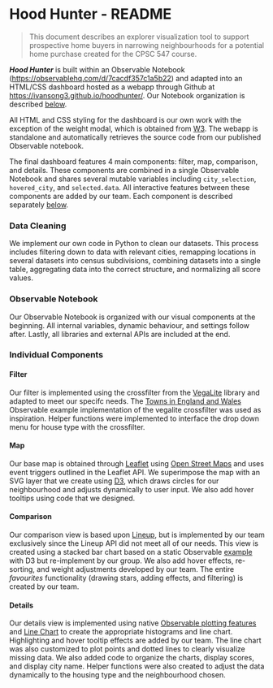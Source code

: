 # Hood Hunter - README

> This document describes an explorer visualization tool to support prospective home buyers in narrowing neighbourhoods for a potential home purchase created for the CPSC 547 course. 

***Hood Hunter*** is built within an Observable Notebook (https://observablehq.com/d/7cacdf357c1a5b22) and adapted into an HTML/CSS dashboard hosted as a webapp through Github at https://ivansong3.github.io/hoodhunter/. Our Notebook organization is described [below](#observable-notebook).

All HTML and CSS styling for the dashboard is our own work with the exception of the weight modal, which is obtained from [W3](https://www.w3schools.com/w3css/w3css_modal.asp). The webapp is standalone and automatically retrieves the source code from our published Observable notebook. 

The final dashboard features 4 main components: filter, map, comparison, and details. These components are combined in a single Observable Notebook and shares several mutable variables including `city_selection`, `hovered_city`, and `selected.data`. All interactive features between these components are added by our team. Each component is described separately [below](#individual-components). 

### Data Cleaning

We implement our own code in Python to clean our datasets. This process includes filtering down to data with relevant cities, remapping locations in several datasets into census subdivisions, combining datasets into a single table, aggregating data into the correct structure, and normalizing all score values. 

### Observable Notebook

Our Observable Notebook is organized with our visual components at the beginning. All internal variables, dynamic behaviour, and settings follow after. Lastly, all libraries and external APIs are included at the end. 

### Individual Components

#### Filter

Our filter is implemented using the crossfilter from the [VegaLite](https://vega.github.io/vega-lite-api/) library and adapted to meet our specifc needs. The [Towns in England and Wales](https://observablehq.com/@rcatlord/towns) Observable example implementation of the vegalite crossfilter was used as inspiration. Helper functions were implemented to interface the drop down menu for house type with the crossfilter.

#### Map

Our base map is obtained through [Leaflet](https://leafletjs.com/) using [Open Street Maps](https://www.openstreetmap.org/copyright) and uses event triggers outlined in the Leaflet API. We superimpose the map with an SVG layer that we create using [D3](https://observablehq.com/@d3), which draws circles for our neighbourhood and adjusts dynamically to user input. We also add hover tooltips using code that we designed. 

#### Comparison

Our comparison view is based upon [Lineup](https://lineup.js.org/), but is implemented by our team exclusively since the Lineup API did not meet all of our needs. This view is created using a stacked bar chart based on a static Observable [example](https://observablehq.com/@d3/stacked-horizontal-bar-chart) with D3 but re-implement by our group. We also add hover effects, re-sorting, and weight adjustments developed by our team. The entire *favourites* functionality (drawing stars, adding effects, and filtering) is created by our team. 

#### Details

Our details view is implemented using native [Observable plotting features](https://observablehq.com/@observablehq/plot) and [Line Chart](https://observablehq.com/@d3/line-chart) to create the appropriate histograms and line chart. Highlighting and hover tooltip effects are added by our team. The line chart was also customized to plot points and dotted lines to clearly visualize missing data. We also added code to organize the charts, display scores, and display city name. Helper functions were also created to adjust the data dynamically to the housing type and the neighbourhood chosen. 

